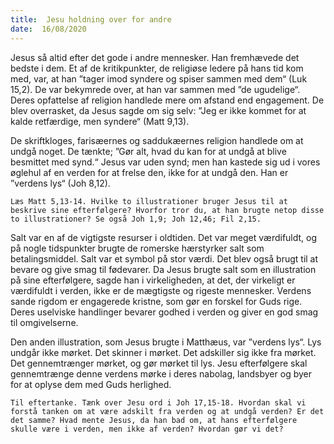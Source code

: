 ```yaml
---
title:  Jesu holdning over for andre
date:  16/08/2020
---
```


Jesus så altid efter det gode i andre mennesker. Han fremhævede det bedste i dem. Et af de kritikpunkter, de religiøse ledere på hans tid kom med, var, at han ”tager imod syndere og spiser sammen med dem“ (Luk 15,2). De var bekymrede over, at han var sammen med ”de ugudelige“. Deres opfattelse af religion handlede mere om afstand end engagement. De blev overrasket, da Jesus sagde om sig selv: ”Jeg er ikke kommet for at kalde retfærdige, men syndere“ (Matt 9,13).

De skriftkloges, farisæernes og saddukæernes religion handlede om at undgå noget. De tænkte; ”Gør alt, hvad du kan for at undgå at blive besmittet med synd.“ Jesus var uden synd; men han kastede sig ud i vores øglehul af en verden for at frelse den, ikke for at undgå den. Han er ”verdens lys“ (Joh 8,12).

`Læs Matt 5,13-14. Hvilke to illustrationer bruger Jesus til at beskrive sine efterfølgere? Hvorfor tror du, at han brugte netop disse to illustrationer? Se også Joh 1,9; Joh 12,46; Fil 2,15.`

Salt var en af de vigtigste resurser i oldtiden. Det var meget værdifuldt, og på nogle tidspunkter brugte de romerske hærstyrker salt som betalingsmiddel. Salt var et symbol på stor værdi. Det blev også brugt til at bevare og give smag til fødevarer. Da Jesus brugte salt som en illustration på sine efterfølgere, sagde han i virkeligheden, at det, der virkeligt er værdifuldt i verden, ikke er de mægtigste og rigeste mennesker. Verdens sande rigdom er engagerede kristne, som gør en forskel for Guds rige. Deres uselviske handlinger bevarer godhed i verden og giver en god smag til omgivelserne.

Den anden illustration, som Jesus brugte i Matthæus, var ”verdens lys“. Lys undgår ikke mørket. Det skinner i mørket. Det adskiller sig ikke fra mørket. Det gennemtrænger mørket, og gør mørket til lys. Jesu efterfølgere skal gennemtrænge denne verdens mørke i deres nabolag, landsbyer og byer for at oplyse dem med Guds herlighed.

`Til eftertanke. Tænk over Jesu ord i Joh 17,15-18. Hvordan skal vi forstå tanken om at være adskilt fra verden og at undgå verden? Er det det samme? Hvad mente Jesus, da han bad om, at hans efterfølgere skulle være i verden, men ikke af verden? Hvordan gør vi det?`
